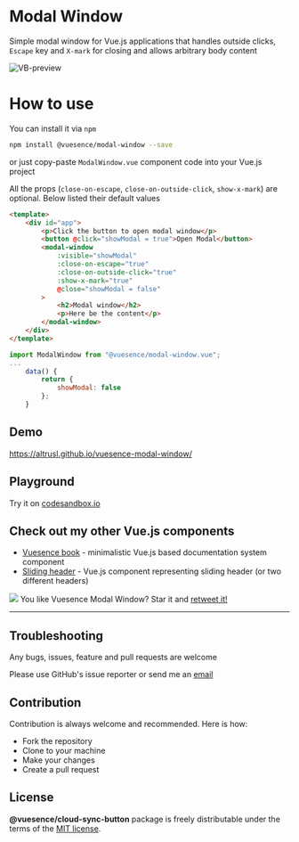# Modal Window

Simple modal window for Vue.js applications that handles outside clicks, `Escape` key and `X-mark` for closing and allows arbitrary body content

![VB-preview](https://altrusl.github.io/vuesence-modal-window/vmw.gif)

# How to use

You can install it via `npm` 

```bash
npm install @vuesence/modal-window --save
```

or just copy-paste `ModalWindow.vue` component code into your Vue.js project

All the props (`close-on-escape`, `close-on-outside-click`, `show-x-mark`) are optional. 
Below listed their default values

```html
<template>
	<div id="app">
		<p>Click the button to open modal window</p>
		<button @click="showModal = true">Open Modal</button>		
		<modal-window
			:visible="showModal"
			:close-on-escape="true"
			:close-on-outside-click="true"
			:show-x-mark="true"
			@close="showModal = false"
		>
			<h2>Modal window</h2>
			<p>Here be the content</p>
		</modal-window>
	</div>
</template>
```

```javascript
import ModalWindow from "@vuesence/modal-window.vue";
...
	data() {
		return {
			showModal: false
		};
	}
```



## Demo

<a href="https://altrusl.github.io/vuesence-modal-window/" target="_blank">https://altrusl.github.io/vuesence-modal-window/</a>


## Playground

Try it on <a href="https://codesandbox.io/s/cloud-sync-button-hv9dr" target="_blank">codesandbox.io</a>

<!-- > ! The version on `codesandbox.io` might be slightly out of date -->


## Check out my other Vue.js components

- <a href="https://github.com/altrusl/vuesence-book" target="_blank">Vuesence book</a> - minimalistic Vue.js based documentation system component
- <a href="https://github.com/altrusl/vuesence-sliding-header" target="_blank">Sliding header</a> - Vue.js component representing sliding header (or two different headers)


<img src="https://imgur.com/A92i02A.png" />
You like Vuesence Modal Window? Star it and <a href="https://twitter.com/vuesence/status/1280130154090704896?s=20">retweet it!</a>

-------

## Troubleshooting

Any bugs, issues, feature and pull requests are welcome

Please use GitHub's issue reporter or send me an <a href="mailto:ruslan.makarov@gmail.com">email</a>


## Contribution

Contribution is always welcome and recommended. Here is how:

-   Fork the repository
-   Clone to your machine
-   Make your changes
-   Create a pull request

## License

**@vuesence/cloud-sync-button** package is freely distributable under the terms of the [MIT license](LICENSE).

